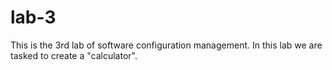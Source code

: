 # lab-3
This is the 3rd lab of software configuration management. In this lab we are tasked to create a "calculator".
